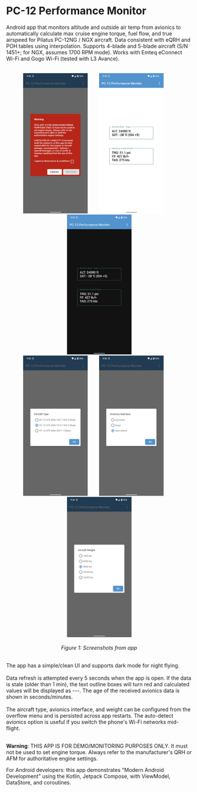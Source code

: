 # PC-12 Performance Monitor

Android app that monitors altitude and outside air temp from avionics to automatically calculate max cruise engine torque, fuel flow, and true airspeed for Pilatus PC-12NG / NGX aircraft. Data consistent with eQRH and POH tables using interpolation. Supports 4-blade and 5-blade aircraft (S/N 1451+; for NGX, assumes 1700 RPM mode). Works with Emteq eConnect Wi-Fi and Gogo Wi-Fi (tested with L3 Avance).  
<br/>

<p align="center">
<img src="https://raw.githubusercontent.com/daveyburke/PC-12-Performance-Monitor/main/Screenshot_1.png" alt="" width="175"/>&nbsp;&nbsp;&nbsp;&nbsp;&nbsp;&nbsp;&nbsp;&nbsp;<img src="https://raw.githubusercontent.com/daveyburke/PC-12-Performance-Monitor/main/Screenshot_2.png" alt="" width="175"/>&nbsp;&nbsp;&nbsp;&nbsp;&nbsp;&nbsp;&nbsp;&nbsp;<img src="https://raw.githubusercontent.com/daveyburke/PC-12-Performance-Monitor/main/Screenshot_2b.png" alt="" width="175"/>
<br/>
<img src="https://raw.githubusercontent.com/daveyburke/PC-12-Performance-Monitor/main/Screenshot_3.png" alt="" width="175"/>&nbsp;&nbsp;&nbsp;&nbsp;&nbsp;&nbsp;&nbsp;&nbsp;<img src="https://raw.githubusercontent.com/daveyburke/PC-12-Performance-Monitor/main/Screenshot_4.png" alt="" width="175"/>&nbsp;&nbsp;&nbsp;&nbsp;&nbsp;&nbsp;&nbsp;&nbsp;<img src="https://raw.githubusercontent.com/daveyburke/PC-12-Performance-Monitor/main/Screenshot_5.png" alt="" width="175"/>
<br/>
<br/>
<em>Figure 1: Screenshots from app</em>
</p>

<br/>
The app has a simple/clean UI and supports dark mode for night flying. 
<br/>
<br/>
Data refresh is attempted every 5 seconds when the app is open. If the data is stale (older than 1 min), the text outline boxes will turn red and calculated values will be displayed as ---. The age of the received avionics data is shown in seconds/minutes.
<br/>
<br/>The aircraft type, avionics interface, and weight can be configured from the overflow menu and is persisted across app restarts. The auto-detect avionics option is useful if you switch the phone's Wi-Fi networks mid-flight.
<br/>
<br/>

<b>Warning</b>: THIS APP IS FOR DEMO/MONITORING PURPOSES ONLY. It must not be used to set engine torque. Always refer to the manufacturer's QRH or AFM
for authoritative engine settings.
<br/>

For Android developers: this app demonstrates "Modern Android Development" using the Kotlin, Jetpack Compose, with ViewModel, DataStore, and coroutines.


